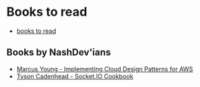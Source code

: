 # Books to read

* [books to read]( https://medium.com/javascript-scene/the-software-developer-s-library-a-treasure-trove-of-books-for-people-who-love-code-f9bc92c7883b#.1bxn7xiv5 )

## Books by NashDev'ians

* [Marcus Young - Implementing Cloud Design Patterns for AWS](https://www.amazon.com/Implementing-Cloud-Design-Patterns-AWS/dp/1782177345)
* [Tyson Cadenhead - Socket.IO Cookbook](https://www.amazon.com/Socket-IO-Cookbook-Tyson-Cadenhead/dp/1785880861)

